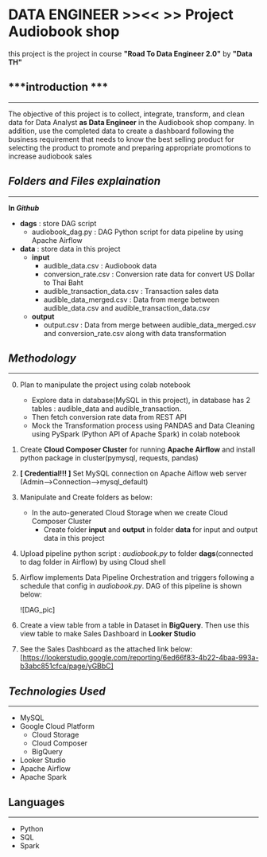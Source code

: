 # DATA ENGINEER >><< >> Project Audiobook shop
this project is the project in course **"Road To Data Engineer 2.0"** by **"Data TH"** 

## ***introduction ***
---------------
The objective of this project is to collect, integrate, transform, and clean data for Data Analyst **as Data Engineer** in the Audiobook shop company. In addition, use the completed data to create a dashboard following the business requirement that needs to know the best selling product for selecting the product to promote and preparing appropriate promotions to increase audiobook sales

## ***Folders and Files explaination***
---------------------
**In *Github***
- **dags** : store DAG script
    - audiobook_dag.py : DAG Python script for data pipeline by using Apache Airflow
- **data** : store data in this project
    - **input**
        - audible_data.csv : Audiobook data
        - conversion_rate.csv : Conversion rate data for convert US Dollar to Thai Baht
        - audible_transaction_data.csv : Transaction sales data
        - audible_data_merged.csv : Data from merge between audible_data.csv and audible_transaction_data.csv 
    - **output**
        - output.csv : Data from merge between audible_data_merged.csv and conversion_rate.csv along with data transformation
## ***Methodology***
--------------
0. Plan to manipulate the project using colab notebook
    - Explore data in database(MySQL in this project), in database has 2 tables : audible_data and audible_transaction.
    - Then fetch conversion rate data from REST API 
    - Mock the Transformation process using PANDAS and Data Cleaning using PySpark (Python API of Apache Spark) in colab notebook
1. Create **Cloud Composer Cluster** for running **Apache Airflow** and install python package in cluster(pymysql, requests, pandas)
2. **[ Credential!!! ]** Set MySQL connection on Apache Aiflow web server (Admin-->Connection-->mysql_default)
4. Manipulate and Create folders as below:
    - In the auto-generated Cloud Storage when we create Cloud Composer Cluster
        - Create folder **input** and **output** in folder **data** for input and output data in this project
5. Upload pipeline python script : *audiobook.py* to folder **dags**(connected to dag folder in Airflow) by using Cloud shell
6. Airflow implements Data Pipeline Orchestration and triggers following a schedule that config in *audiobook.py*. DAG of this pipeline is shown below:

    ![DAG_pic]
7. Create a view table from a table in Dataset in **BigQuery**. Then use this view table to make Sales Dashboard in **Looker Studio**
8. See the Sales Dashboard as the attached link below:  
    [https://lookerstudio.google.com/reporting/6ed66f83-4b22-4baa-993a-b3abc851cfca/page/yGBbC]

## ***Technologies Used***
----------------------
- MySQL
- Google Cloud Platform
    - Cloud Storage
    - Cloud Composer
    - BigQuery
- Looker Studio
- Apache Airflow
- Apache Spark
## Languages
-------------
- Python
- SQL
- Spark
